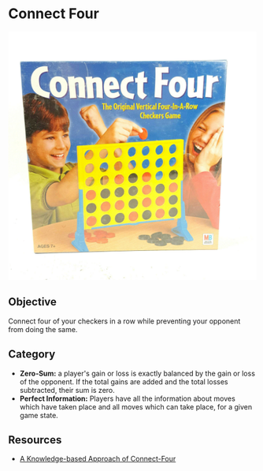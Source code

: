 # Connect Four
![](box.jpg)

## Objective
Connect four of your checkers in a row while preventing your opponent from doing the same.

## Category
* **Zero-Sum:** a player's gain or loss is exactly balanced by the gain or loss of the opponent.
If the total gains are added and the total losses subtracted, their sum is zero.
* **Perfect Information:** Players have all the information about moves which have taken place and all moves which can take place,
for a given game state.

## Resources
* [A Knowledge-based Approach of Connect-Four](Masterthesis-Viergewinnt.pdf)